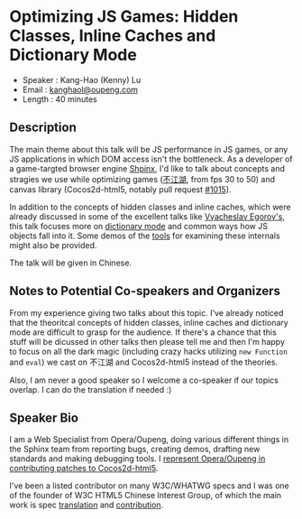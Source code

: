 Optimizing JS Games: Hidden Classes, Inline Caches and Dictionary Mode
=======================================================================

* Speaker   : Kang-Hao (Kenny) Lu
* Email     : kanghaol@oupeng.com
* Length    : 40 minutes

Description
-----------

The main theme about this talk will be JS performance in JS games, or any JS applications in which DOM access isn't the bottleneck. As a developer of a game-targted browser engine [Shpinx](), I'd like to talk about concepts and stragies we use while optimizing games ([不江湖](http://www.bujianghu.com/), from fps 30 to 50) and canvas library (Cocos2d-html5, notably pull request [#1015](https://github.com/cocos2d/cocos2d-html5/pull/1015)).

In addition to the concepts of hidden classes and inline caches, which were already discussed in some of the excellent talks like [Vyacheslav Egorov's](http://s3.mrale.ph/nodecamp.eu/#41), this talk focuses more on [dictionary mode](https://github.com/oupengsoftware/v8/wiki/Dictionary-mode) and common ways how JS objects fall into it. Some demos of the [tools](https://github.com/oupengsoftware/cocos2d-html5/wiki/Hidden-Class) for examining these internals might also be provided.

The talk will be given in Chinese.

Notes to Potential Co-speakers and Organizers
---------------------------------------------

From my experience giving two talks about this topic. I've already noticed that the theoritcal concepts of hidden classes, inline caches and dictionary mode are difficult to grasp for the audience. If there's a chance that this stuff will be dicussed in other talks then please tell me and then I'm happy to focus on all the dark magic (including crazy hacks utilizing `new Function` and `eval`) we cast on 不江湖 and Cocos2d-html5 instead of the theories.

Also, I am never a good speaker so I welcome a co-speaker if our topics overlap. I can do the translation if needed :)

Speaker Bio
-----------

I am a Web Specialist from Opera/Oupeng, doing various different things in the Sphinx team from reporting bugs, creating demos, drafting new standards and making debugging tools. I [represent Opera/Oupeng in contributing patches to Cocos2d-html5](https://github.com/cocos2d/cocos2d-html5/blob/develop/AUTHORS.txt#L79).

I've been a listed contributor on many W3C/WHATWG specs and I was one of the founder of W3C HTML5 Chinese Interest Group, of which the main work is spec [translation](http://www.w3.org/html/ig/zh/wiki/Translation) and [contribution](http://www.w3.org/html/ig/zh/wiki/Contributions).
